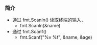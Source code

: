 ### 简介

- 通过 fmt.Scanln() 读取终端的输入，
  - fmt.Scanln(&name)
- 通过 fmt.Scanf()
  - fmt.Scanf("%v %f", &name, &age)